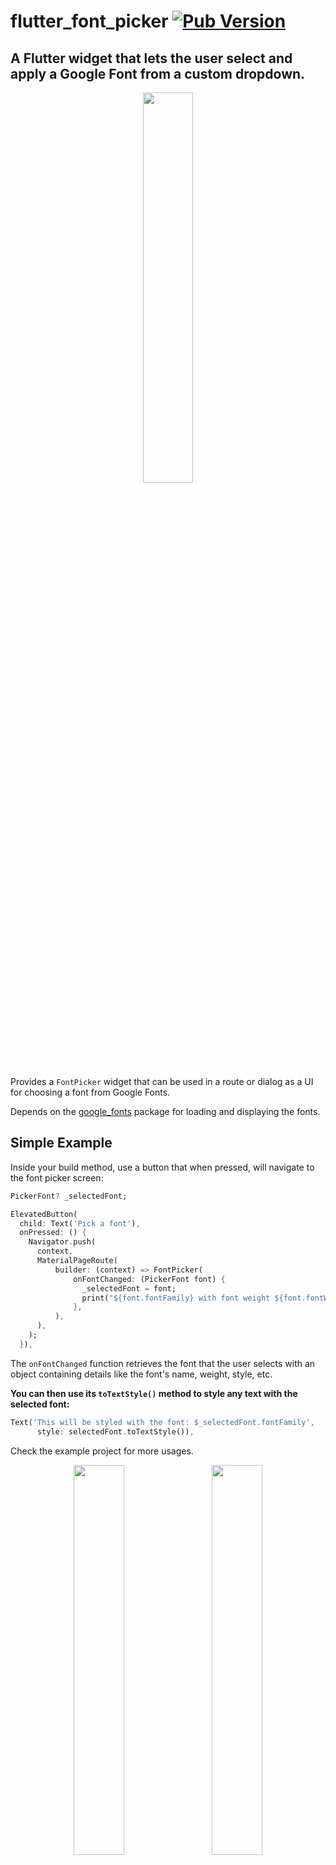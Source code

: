 # flutter_font_picker [![Pub Version](https://img.shields.io/pub/v/flutter_font_picker?label=flutter_font_picker&labelColor=333940&logo=dart)](https://pub.dev/packages/flutter_font_picker)

## A Flutter widget that lets the user select and apply a Google Font from a custom dropdown.


<p align="center">
<img width="40%" src="https://user-images.githubusercontent.com/9117427/129091647-549ab203-501b-4654-9d1c-da74f494cb07.gif"/>
</p>

Provides a `FontPicker` widget that can be used in a route or dialog as a UI for choosing a font from Google Fonts.

Depends on the [google_fonts](https://pub.dev/packages/google_fonts) package for loading and displaying the fonts.

## Simple Example

Inside your build method, use a button that when pressed, will navigate to the font picker screen:

```dart
PickerFont? _selectedFont;

ElevatedButton(
  child: Text('Pick a font'),
  onPressed: () {
    Navigator.push(
      context,
      MaterialPageRoute(
          builder: (context) => FontPicker(
              onFontChanged: (PickerFont font) {
                _selectedFont = font;
                print("${font.fontFamily} with font weight ${font.fontWeight} and font style ${font.fontStyle}.}");
              },
          ),
      ),
    );
  }),
```

The `onFontChanged` function retrieves the font that the user selects with an object containing details like the font's name, weight, style, etc. 

**You can then use its `toTextStyle()` method to style any text with the selected font:**

```dart
Text('This will be styled with the font: $_selectedFont.fontFamily',
      style: selectedFont.toTextStyle()),
```

Check the example project for more usages.

<p align="center">
  <img width="40%" src="https://user-images.githubusercontent.com/9117427/129081030-19a7df71-77d3-403e-89e9-8ad139b74540.jpg"/>
  &nbsp;&nbsp;&nbsp;
  <img width="40%" src="https://user-images.githubusercontent.com/9117427/129081023-67b0eb01-4bb1-47a2-b252-3a31536f8bb2.jpg"/>
</p>

## FontPicker settings

- `onFontChanged`: (required) the callback that returns a PickerFont object with all the details and methods for the user's selected font.
- `googleFonts`: A list of Google fonts to use in the font picker. By default it contains all 975 fonts included in constants.dart. **You should only use a limited number of them for performance and data saving**, as each font is downloaded and stored to the app's storage when it comes into view. Using up to 100-200 fonts should work fine.
- `initialFontFamily`: The font family to use initially in the font picker. Defaults to 'Roboto'.
- `showFontInfo`: Whether to show font details (category, number of variants) next to each font tile in the list.
- `showInDialog`: Set this to true if you want to use the font picker inside an AlertDialog (check examples).
- `recentsCount`: Fonts that the user selected before are saved to be shown at the start of the list. Sets how many you want saved as recents.

## FontPicker features

The user can:

- Browse a list of any Google fonts you want.
- Select a variant (font weight and/or style) for each font.
- Filter the fonts by category (serif, sans-serif, handwriting, etc.) or available font glyphs (Latin, Greek, Cyrillic, etc.).
- Search the fonts by name.
- See the most recently used fonts at the top of the list.

### Credits

Inspired by the [FontPicker jQuery plugin](https://github.com/av01d/fontpicker-jquery-plugin).
